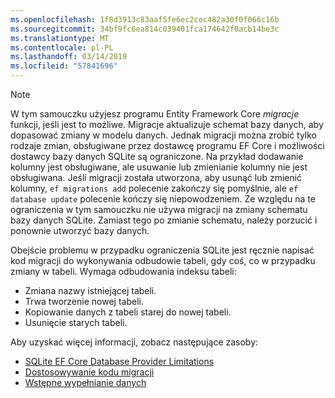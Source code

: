 ```yaml
---
ms.openlocfilehash: 1f8d3913c83aaf5fe6ec2cec482a30f0f066c16b
ms.sourcegitcommit: 34bf9fc6ea814c039401fca174642f0acb14be3c
ms.translationtype: MT
ms.contentlocale: pl-PL
ms.lasthandoff: 03/14/2019
ms.locfileid: "57841696"
---
```


> [!NOTE]
> W tym samouczku użyjesz programu Entity Framework Core *migracje* funkcji, jeśli jest to możliwe. Migracje aktualizuje schemat bazy danych, aby dopasować zmiany w modelu danych. Jednak migracji można zrobić tylko rodzaje zmian, obsługiwane przez dostawcę programu EF Core i możliwości dostawcy bazy danych SQLite są ograniczone. Na przykład dodawanie kolumny jest obsługiwane, ale usuwanie lub zmienianie kolumny nie jest obsługiwana. Jeśli migracji została utworzona, aby usunąć lub zmienić kolumny, `ef migrations add` polecenie zakończy się pomyślnie, ale `ef database update` polecenie kończy się niepowodzeniem. Ze względu na te ograniczenia w tym samouczku nie używa migracji na zmiany schematu bazy danych SQLite. Zamiast tego po zmianie schematu, należy porzucić i ponownie utworzyć bazy danych.
>
>Obejście problemu w przypadku ograniczenia SQLite jest ręcznie napisać kod migracji do wykonywania odbudowie tabeli, gdy coś, co w przypadku zmiany w tabeli. Wymaga odbudowania indeksu tabeli:
>
>* Zmiana nazwy istniejącej tabeli.
>* Trwa tworzenie nowej tabeli.
>* Kopiowanie danych z tabeli starej do nowej tabeli.
>* Usunięcie starych tabeli.
>
>Aby uzyskać więcej informacji, zobacz następujące zasoby:
>
> * [SQLite EF Core Database Provider Limitations](/ef/core/providers/sqlite/limitations)
> * [Dostosowywanie kodu migracji](/ef/core/managing-schemas/migrations/#customize-migration-code)
> * [Wstępne wypełnianie danych](/ef/core/modeling/data-seeding)
